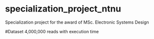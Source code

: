 # specialization_project_ntnu
Specialization project for the award of MSc. Electronic Systems Design

#Dataset 4,000,000 reads with execution time
